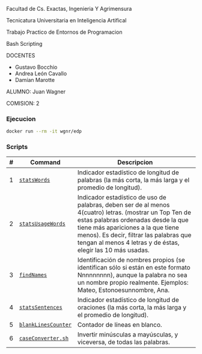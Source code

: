 Facultad de Cs. Exactas, Ingenieria Y Agrimensura

Tecnicatura Universitaria en Inteligencia Artifical

Trabajo Practico de Entornos de Programacion

Bash Scripting

DOCENTES

- Gustavo Bocchio
- Andrea León Cavallo
- Damían Marotte

ALUMNO: Juan Wagner

COMISION: 2

### Ejecucion

```bash
docker run --rm -it wgnr/edp
```

### Scripts
| #   | Command                                               | Descripcion                                                                                                                                                                                                                                                                                   |
| --- | ----------------------------------------------------- | --------------------------------------------------------------------------------------------------------------------------------------------------------------------------------------------------------------------------------------------------------------------------------------------- |
| 1   | [`statsWords`](./scripts/statsWords.sh)               | Indicador estadístico de longitud de palabras (la más corta, la más larga y el promedio de longitud).                                                                                                                                                                                         |
| 2   | [`statsUsageWords`](./scripts/statsUsageWords.sh)     | Indicador estadístico de uso de palabras, deben ser de al menos 4(cuatro) letras. (mostrar un Top Ten de estas palabras ordenadas desde la que tiene más apariciones a la que tiene menos). Es decir, filtrar las palabras que tengan al menos 4 letras y de éstas, elegir las 10 más usadas. |
| 3   | [`findNames`](./scripts/findNames.sh)                 | Identificación de nombres propios (se identifican sólo si están en este formato Nnnnnnnnn), aunque la palabra no sea un nombre propio realmente. Ejemplos: Mateo, Estonoesunnombre, Ana.                                                                                                      |
| 4   | [`statsSentences`](./scripts/statsSentences.sh)       | Indicador estadístico de longitud de oraciones (la más corta, la más larga y el promedio de longitud).                                                                                                                                                                                        |
| 5   | [`blankLinesCounter`](./scripts/blankLinesCounter.sh) | Contador de líneas en blanco.                                                                                                                                                                                                                                                                 |
| 6   | [`caseConverter.sh`](./scripts/caseConverter.sh)      | Invertir minúsculas a mayúsculas, y viceversa, de todas las palabras.                                                                                                                                                                                                                         |
